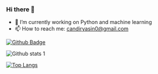 ### Hi there 👋

- 🔭 I’m currently working on Python and machine learning
- 📫 How to reach me: candiryasin0@gmail.com

[![Github Badge](https://img.shields.io/badge/-Github-000?style=quare&labelColor=000&logo=Github&logoColor=white&link=link)](https://github.com/yasin-cnd) 

![Github stats 1](https://github-readme-stats.vercel.app/api?username=yasin-cnd&show_icons=true&theme=gradient) 

[![Top Langs](https://github-readme-stats.vercel.app/api/top-langs/?username=yasin-cnd&Compact_layout=true)](https://github.com/yasin-cnd)


